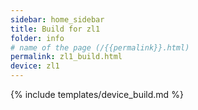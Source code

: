 ```yaml
---
sidebar: home_sidebar
title: Build for zl1
folder: info
# name of the page (/{{permalink}}.html)
permalink: zl1_build.html
device: zl1
---
```

{% include templates/device_build.md %}
